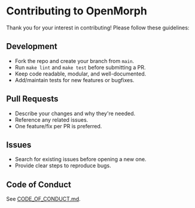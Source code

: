 # Contributing to OpenMorph

Thank you for your interest in contributing! Please follow these guidelines:

## Development

- Fork the repo and create your branch from `main`.
- Run `make lint` and `make test` before submitting a PR.
- Keep code readable, modular, and well-documented.
- Add/maintain tests for new features or bugfixes.

## Pull Requests

- Describe your changes and why they're needed.
- Reference any related issues.
- One feature/fix per PR is preferred.

## Issues

- Search for existing issues before opening a new one.
- Provide clear steps to reproduce bugs.

## Code of Conduct

See [CODE_OF_CONDUCT.md](CODE_OF_CONDUCT.md).
